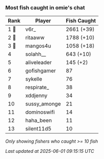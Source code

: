 ### Most fish caught in omie's chat
| Rank | Player | Fish Caught |
|------|--------|-----------|
| 1 🥇  | v6r_  | 2661 (+39) |
| 2 🥈  | ritaaww  | 1788 (+10) |
| 3 🥉  | mangos4u  | 1058 (+18) |
| 4  | solahh__  | 643 (+10) |
| 5  | aliveleader  | 145 (+2) |
| 6  | gofishgamer  | 87 |
| 7  | sykelle  | 76 |
| 8  | respirate_  | 38 |
| 9  | xddjenny  | 34 |
| 10  | sussy_amonge  | 21 |
| 11  | dominoswifi  | 14 |
| 12  | haha_been  | 11 |
| 13  | silent11d5  | 10 |

_Only showing fishers who caught >= 10 fish_

_Last updated at 2025-06-01 09:15:15 UTC_